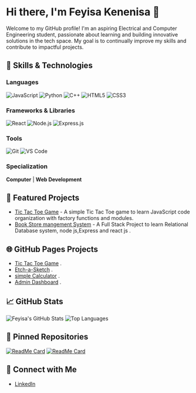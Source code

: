 # Hi there, I'm Feyisa Kenenisa 👋

Welcome to my GitHub profile! I'm an aspiring Electrical and Computer Engineering student, passionate about learning and building innovative solutions in the tech space. 
My goal is to continually improve my skills and contribute to impactful projects.

## 🚀 Skills & Technologies

### Languages
![JavaScript](https://img.shields.io/badge/JavaScript-ES6+-F7DF1E?style=flat&logo=javascript&logoColor=black)
![Python](https://img.shields.io/badge/Python-3.x-3776AB?style=flat&logo=python&logoColor=white)
![C++](https://img.shields.io/badge/C++-00599C?style=flat&logo=cplusplus&logoColor=white)
![HTML5](https://img.shields.io/badge/HTML5-E34F26?style=flat&logo=html5&logoColor=white)
![CSS3](https://img.shields.io/badge/CSS3-1572B6?style=flat&logo=css3&logoColor=white)

### Frameworks & Libraries
![React](https://img.shields.io/badge/React-20232A?style=flat&logo=react&logoColor=61DAFB)
![Node.js](https://img.shields.io/badge/Node.js-43853D?style=flat&logo=nodedotjs&logoColor=white)
![Express.js](https://img.shields.io/badge/Express.js-404D59?style=flat&logo=express&logoColor=white)


### Tools
![Git](https://img.shields.io/badge/Git-F05032?style=flat&logo=git&logoColor=white)
![VS Code](https://img.shields.io/badge/VS%20Code-007ACC?style=flat&logo=visualstudiocode&logoColor=white)

### Specialization
**Computer** | **Web Development**

## 🌟 Featured Projects
- [Tic Tac Toe Game](https://github.com/afeyisa/tic-tac-toe) - A simple Tic Tac Toe game to learn JavaScript code organization with factory functions and modules.
- [Book Store mangement System](https://github.com/afeyisa/aait-db-project) - A Full Stack Project to learn Relational Database system, node js,Express and react js .
  
## 🌐 GitHub Pages Projects
- [Tic Tac Toe Game](https://afeyisa.github.io/tic-tac-toe) .
- [Etch-a-Sketch](https://afeyisa.github.io/-Etch-a-Sketch/) .
- [simple Calculator](https://afeyisa.github.io/Calculator/) .
- [Admin Dashboard](https://afeyisa.github.io/admin-dashboard/) .


## 📈 GitHub Stats
![Feyisa's GitHub Stats](https://github-readme-stats.vercel.app/api?username=afeyisa&show_icons=true&theme=radical)
![Top Languages](https://github-readme-stats.vercel.app/api/top-langs/?username=afeyisa&layout=compact&theme=radical)

## 📌 Pinned Repositories
[![ReadMe Card](https://github-readme-stats.vercel.app/api/pin/?username=afeyisa&repo=tic-tac-toe&theme=radical)](https://github.com/afeyisa/tic-tac-toe)
[![ReadMe Card](https://github-readme-stats.vercel.app/api/pin/?username=afeyisa&repo=cv-application&theme=radical)](https://github.com/afeyisa/cv-application)

## 🔗 Connect with Me
- [LinkedIn](https://www.linkedin.com/in/feyisa-kenenisa-91773918a/)



<!--
**afeyisa/afeyisa** is a ✨ _special_ ✨ repository because its `README.md` (this file) appears on your GitHub profile.

Here are some ideas to get you started:

- 🔭 I’m currently working on ...
- 🌱 I’m currently learning ...
- 👯 I’m looking to collaborate on ...
- 🤔 I’m looking for help with ...
- 💬 Ask me about ...
- 📫 How to reach me: ...
- 😄 Pronouns: ...
- ⚡ Fun fact: ...
-->
